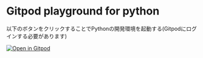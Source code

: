 # Gitpod playground for python

以下のボタンをクリックすることでPythonの開発環境を起動する(Gitpodにログインする必要があります)

[![Open in Gitpod](https://gitpod.io/button/open-in-gitpod.svg)](https://gitpod.io/#https://github.com/Miura55/gitpod-python-playground)
